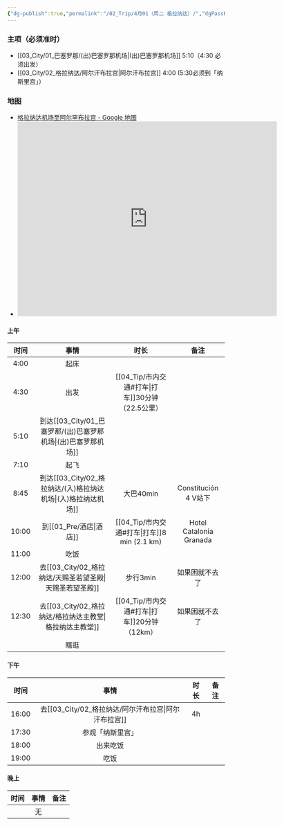 ```yaml
---
{"dg-publish":true,"permalink":"/02_Trip/4月01（周二 格拉纳达）/","dgPassFrontmatter":true}
---
```



### 主项（必须准时）
+ [[03_City/01_巴塞罗那/(出)巴塞罗那机场\|(出)巴塞罗那机场]]  5:10（4:30 必须出发）
+ [[03_City/02_格拉纳达/阿尔汗布拉宫\|阿尔汗布拉宫]]  4:00 (5:30必须到「纳斯里宫」）

### 地图
+ [格拉纳达机场至阿尔罕布拉宫 - Google 地图](https://maps.app.goo.gl/HK7ErCxApV6AYdEe8)
+ <iframe src="https://www.google.com/maps/embed?pb=!1m46!1m12!1m3!1d406950.3246467687!2d-4.003914729255476!3d37.16935489145711!2m3!1f0!2f0!3f0!3m2!1i1024!2i768!4f13.1!4m31!3e0!4m5!1s0xd7201ae692e9a55%3A0xcbd3ce42b1495573!2z6KW_54-t54mZ5LmU5aWH57qzIEEtNDA3NSwg5qC85ouJ57qz6L6-5py65Zy6!3m2!1d37.1877458!2d-3.7779569!4m5!1s0xd71fce99ecabc7b%3A0xd12aff8b00dfda7a!2z6KW_54-t54mZ5qC85ouJ57qz6L6-IEF2ZW5pZGEgZGUgTWFkcmlkLCBDYXRhbG9uaWEgR3JhbmFkYQ!3m2!1d37.184991499999995!2d-3.6041412!4m5!1s0xd71fcea8d372cc1%3A0x381f831b10dd5e35!2sBas%C3%ADlica%20de%20San%20Juan%20de%20Dios%2C%20Calle%20San%20Juan%20de%20Dios%2C%20Granada%2C%20Spain!3m2!1d37.1806656!2d-3.6029815!4m5!1s0xd71fcbfabac5341%3A0x1e12077a3a67bb31!2sCatedral%20de%20Granada%2C%20Granada%2C%20Spain!3m2!1d37.1761737!2d-3.5993052999999997!4m5!1s0xd71fcb7977fb93b%3A0x808dd1ef1221a27f!2zU3BhaW4sIEdyYW5hZGEsIENhbGxlIFJlYWwgZGUgbGEgQWxoYW1icmEsIOmYv-WwlOe9leW4g-aLieWuqw!3m2!1d37.1760783!2d-3.5881412999999998!5e0!3m2!1sen!2ssg!4v1741203384943!5m2!1sen!2ssg" width="600" height="450" style="border:0;" allowfullscreen="" loading="lazy" referrerpolicy="no-referrer-when-downgrade"></iframe>
#### 上午

|  时间   |       事情        |              时长               |           备注            |
| :---: | :-------------: | :---------------------------: | :---------------------: |
| 4:00  |       起床        |                               |                         |
| 4:30  |       出发        |  [[04_Tip/市内交通#打车\|打车]]30分钟（22.5公里）  |                         |
| 5:10  | 到达[[03_City/01_巴塞罗那/(出)巴塞罗那机场\|(出)巴塞罗那机场]] |                               |                         |
| 7:10  |       起飞        |                               |                         |
| 8:45  |  到达[[03_City/02_格拉纳达/(入)格拉纳达机场\|(入)格拉纳达机场]]   |            大巴40min            |   Constitución 4 V站下    |
| 10:00 |     到[[01_Pre/酒店\|酒店]]     | [[04_Tip/市内交通#打车\|打车]]8 min (2.1 km) | Hotel Catalonia Granada |
| 11:00 |       吃饭        |                               |                         |
| 12:00 |  去[[03_City/02_格拉纳达/天赐圣若望圣殿\|天赐圣若望圣殿]]   |            步行3min             |         如果困就不去了         |
| 12:30 |  去[[03_City/02_格拉纳达/格拉纳达主教堂\|格拉纳达主教堂]]   |   [[04_Tip/市内交通#打车\|打车]]20分钟（12km）   |         如果困就不去了         |
|       |       瞎逛        |                               |                         |


####  下午

|  时间   |     事情      | 时长  | 备注  |
| :---: | :---------: | :-: | :-: |
| 16:00 | 去[[03_City/02_格拉纳达/阿尔汗布拉宫\|阿尔汗布拉宫]] | 4h  |     |
| 17:30 |  参观「纳斯里宫」   |     |     |
| 18:00 |    出来吃饭     |     |     |
| 19:00 |     吃饭      |     |     |

####  晚上

| 时间  | 事情  | 备注  |
| :-: | :-: | :-: |
|     |  无  |     |

